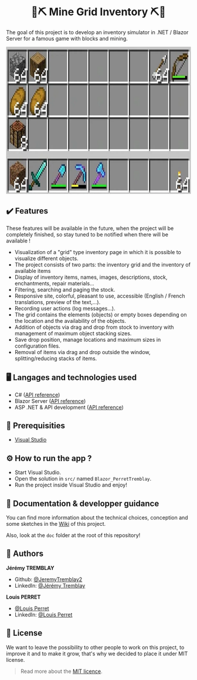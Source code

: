 <h1 align="center">🧱⛏ Mine Grid Inventory ⛏🧱</h1>

The goal of this project is to develop an inventory simulator in .NET / Blazor Server for a famous game with blocks and mining.

<p align="center">
    <img src="./doc/images/inventory_example.png" height="400"/>
</p>

## ✔️ Features

These features will be available in the future, when the project will be completely finished, so stay tuned to be notified when there will be available !

* Visualization of a "grid" type inventory page in which it is possible to visualize different objects.
* The project consists of two parts: the inventory grid and the inventory of available items
* Display of inventory items, names, images, descriptions, stock, enchantments, repair materials...
* Filtering, searching and paging the stock.
* Responsive site, colorful, pleasant to use, accessible (English / French translations, preview of the text,...).
* Recording user actions (log messages...).
* The grid contains the elements (objects) or empty boxes depending on the location and the availability of the objects.
* Addition of objects via drag and drop from stock to inventory with management of maximum object stacking sizes.
* Save drop position, manage locations and maximum sizes in configuration files.
* Removal of items via drag and drop outside the window, splitting/reducing stacks of items.

## 🖥️ Langages and technologies used

- C# ([API reference](https://learn.microsoft.com/en-US/dotnet/csharp/))
- Blazor Server ([API reference](https://learn.microsoft.com/en-US/aspnet/core/blazor/))
- ASP .NET & API development ([API reference](https://learn.microsoft.com/en-US/aspnet/core/))

## 🧵 Prerequisities

- [Visual Studio](https://visualstudio.microsoft.com/en/)

## ⚙️ How to run the app ?

* Start Visual Studio.
* Open the solution in `src/` named `Blazor_PerretTremblay`.
* Run the project inside Visual Studio and enjoy!

## 📌 Documentation & developper guidance

You can find more information about the technical choices, conception and some sketches in the [Wiki](https://codefirst.iut.uca.fr/git/louis.perret/Blazor_PerretTremblay/wiki) of this project.

Also, look at the `doc` folder at the root of this repository!

## 👤 Authors

**Jérémy TREMBLAY**

* Github: [@JeremyTremblay2](https://github.com/JeremyTremblay2)
* LinkedIn: [@Jérémy Tremblay](https://fr.linkedin.com/in/j%C3%A9r%C3%A9my-tremblay2)

**Louis PERRET**

* [@Louis Perret](https://github.com/louis-perret)
* LinkedIn: [@Louis Perret](https://fr.linkedin.com/in/louis-perret-a67a6321b)

## 📝 License

We want to leave the possibility to other people to work on this project, to improve it and to make it grow, that's why we decided to place it under MIT license.

> Read more about the [MIT licence](https://opensource.org/licenses/MIT).